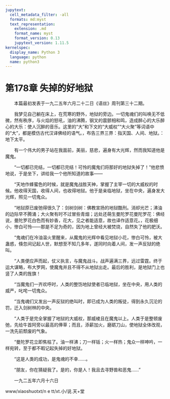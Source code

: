 ```yaml
---
jupytext:
  cell_metadata_filter: -all
  formats: md:myst
  text_representation:
    extension: .md
    format_name: myst
    format_version: 0.13
    jupytext_version: 1.11.5
kernelspec:
  display_name: Python 3
  language: python
  name: python3
---
```

# 第178章  失掉的好地狱 

　　本篇最初发表于一九二五年六月二十二日《语丝》周刊第三十二期。 

　　我梦见自己躺在床上，在荒寒的野外，地狱的旁边。一切鬼魂们的叫唤无不低微，然有秩序，与火焰的怒吼，油的沸腾，钢叉的震颤相和鸣，造成醉心的大乐醉心的大乐：使人沉醉的音乐。这里的“大”和下文的“大威权”“大火聚”等词语中的“大”，都是模仿古代汉译佛经的语气。，布告三界三界：指天国、人间、地狱。：地下太平。 

　　有一个伟大的男子站在我面前，美丽，慈悲，遍身有大光辉，然而我知道他是魔鬼。 

　　“一切都已完结，一切都已完结！可怜的魔鬼们将那好的地狱失掉了！”他悲愤地说，于是坐下，讲给我一个他所知道的故事—— 

　　“天地作蜂蜜色的时候，就是魔鬼战胜天神，掌握了主宰一切的大威权的时候。他收得天国，收得人间，也收得地狱。他于是亲临地狱，坐在中央，遍身发大光辉，照见一切鬼众。 

　　“地狱原已废弛得很久了：剑树剑树：佛教宣扬的地狱酷刑。消却光芒；沸油的边际早不腾涌；大火聚有时不过冒些青烟；远处还萌生曼陀罗花曼陀罗花：佛经说，曼陀罗花白色而有妙香，花大，见之者能适意，故也译作适意花。，花极细小，惨白可怜——那是不足为奇的，因为地上曾经大被焚烧，自然失了他的肥沃。 

　　“鬼魂们在冷油温火里醒来，从魔鬼的光辉中看见地狱小花，惨白可怜，被大蛊惑，倏忽间记起人世，默想至不知几多年，遂同时向着人间，发一声反狱的绝叫。 

　　“人类便应声而起，仗义执言，与魔鬼战斗。战声遍满三界，远过雷霆。终于运大谋略，布大罗网，使魔鬼并且不得不从地狱出走。最后的胜利，是地狱门上也竖了人类的旌旗！ 

　　“当魔鬼们一齐欢呼时，人类的整饬地狱使者已临地狱，坐在中央，用人类的威严，叱咤一切鬼众。 

　　“当鬼魂们又发出一声反狱的绝叫时，即已成为人类的叛徒，得到永久沉沦的罚，迁入剑树林的中央。 

　　“人类于是完全掌握了地狱的大威权，那威棱且在魔鬼以上。人类于是整顿废弛，先给牛首阿旁以最高的俸草；而且，添薪加火，磨砺刀山，使地狱全体改观，一洗先前颓废的气象。 

　　“曼陀罗花立即焦枯了。油一样沸；刀一样铦；火一样热；鬼众一样呻吟，一样宛转，至于都不暇记起失掉的好地狱。 

　　“这是人类的成功，是鬼魂的不幸……。 

　　“朋友，你在猜疑我了。是的，你是人！我且去寻野兽和恶鬼……” 

　　一九二五年六月十六日 

www/xiaoshuotxt/n e tt/xt.小/说.天+堂 

